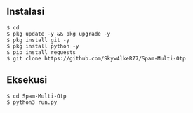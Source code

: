 ## Instalasi
```
$ cd
$ pkg update -y && pkg upgrade -y
$ pkg install git -y
$ pkg install python -y
$ pip install requests
$ git clone https://github.com/Skyw4lkeR77/Spam-Multi-Otp
```
## Eksekusi
```python3
$ cd Spam-Multi-Otp
$ python3 run.py
```
